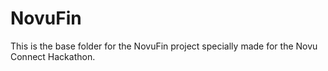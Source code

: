 # NovuFin
This is the base folder for the NovuFin project specially made for the Novu Connect Hackathon.
